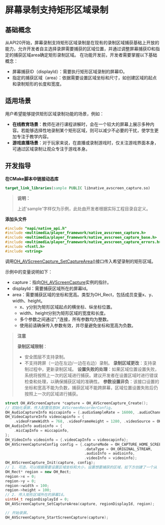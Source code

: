 # 屏幕录制支持矩形区域录制

<!--Kit: Media Kit-->
<!--Subsystem: Multimedia-->
<!--Owner: @chenkun-->
<!--Designer: @yxc2-->
<!--Tester: @zengxi_3007-->
<!--Adviser: @w_Machine_cc-->

## 基础概念

从API20开始，屏幕录制支持矩形区域录制是在现有的录制区域捕获基础上开放的能力，允许开发者自主选择录屏需要捕获的区域位置，并通过调整屏幕捕获ID和指定的捕获区域area确定矩形录制区域。
在功能开发前，开发者需要掌握以下基础概念：
- 屏幕捕获ID（displayId）：需要执行矩形区域录制的屏幕ID。
- 指定的捕获区域（area）：依据需要设置区域坐标和尺寸，如创建区域的起点和录制矩形的长度和宽度。

## 适用场景

用户希望能够提供矩形区域录制功能的场景，例如：
- **在线教育场景**：教师在进行课程讲解时，会在一个较大的屏幕上展示多种内容。若能够选择性地录制某个矩形区域，则可以减少不必要的干扰，使学生更加专注于教学内容。
- **游戏直播场景**：对于玩家来说，在直播或录制游戏时，仅关注游戏界面本身，可通过区域录制让观众专注于游戏本身。

## 开发指导

**在CMake脚本中链接动态库**

```cmake
target_link_libraries(sample PUBLIC libnative_avscreen_capture.so)
```

> **说明：**
>
> 上述'sample'字样仅为示例，此处由开发者根据实际工程目录自定义。
>

**添加头文件**

```c++
#include "napi/native_api.h"
#include <multimedia/player_framework/native_avscreen_capture.h>
#include <multimedia/player_framework/native_avscreen_capture_base.h>
#include <multimedia/player_framework/native_avscreen_capture_errors.h>
#include <fcntl.h>
#include <string>
```

调用[OH_AVScreenCapture_SetCaptureArea()](../../reference/apis-media-kit/capi-native-avscreen-capture-h.md#oh_avscreencapture_setcapturearea)接口传入希望录制的矩形区域。

示例中的变量说明如下：

- capture：指向[OH_AVScreenCapture](../../reference/apis-media-kit/capi-avscreencapture-oh-avscreencapture.md)实例的指针。
- displayId：需要捕获区域所在的屏幕Id。
- area：需要捕获区域的坐标和宽高。类型为OH_Rect，包括成员变量x、y、width、height。
  - x、y分别为矩形区域起点的横坐标、纵坐标位置。
  - width、height分别为矩形区域的宽度和长度。
  - 多个参数之间通过";"连接，所有参数均为整数。
  - 使用前请确保传入参数有效，并尽量避免坐标和宽高为负数。

> **注意**
> 
> **录制区域限制**：
> - 安全图层不支持录制。
> - 不支持跨屏（一边在左边/一边在右边）录制。
> **录制区域更改**：支持录制过程中，更新录制区域。
> **设置失败的处理**：如果区域位置设置失败，系统将按照上一次的区域进行捕获。建议开发者在设置区域时进行错误检查和处理，以确保捕获区域的准确性。
> **参数设置非负**：该接口设置的坐标和宽高不能为负数，捕获区域不能跨屏幕，区域位置设置失败后仍按照上一次的区域进行捕获。

```c++
struct OH_AVScreenCapture *capture = OH_AVScreenCapture_Create();
// 初始化录屏，传入配置信息OH_AVScreenRecorderConfig。
OH_AudioCaptureInfo miccapinfo = {.audioSampleRate = 16000, .audioChannels = 2, .audioSource = OH_MIC};
OH_VideoCaptureInfo videocapinfo = {
    .videoFrameWidth = 768, .videoFrameHeight = 1280, .videoSource = OH_VIDEO_SOURCE_SURFACE_RGBA};
OH_AudioInfo audioinfo = {
    .micCapInfo = miccapinfo,
};
OH_VideoInfo videoinfo = {.videoCapInfo = videocapinfo};
OH_AVScreenCaptureConfig config = {.captureMode = OH_CAPTURE_HOME_SCREEN,
                                    .dataType = OH_ORIGINAL_STREAM,
                                    .audioInfo = audioinfo,
                                    .videoInfo = videoinfo};
OH_AVScreenCapture_Init(capture, config);
// 1. 可选，可以根据需要设置区域坐标和大小，设置想要捕获的区域，如下方创建了一个从（0, 0）为起点的长100，宽100的矩形区域。
OH_Rect* region = new OH_Rect;
region->x = 0;
region->y = 0;
region->width = 100;
region->height = 100;
// 2. 传入矩形区域所在的屏幕Id。
uint64_t regionDisplayId = 0;
OH_AVScreenCapture_SetCaptureArea(capture, regionDisplayId, region);

// 开始录屏。
OH_AVScreenCapture_StartScreenCapture(capture);
```
